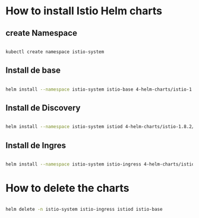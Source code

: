 # How to install Istio Helm charts

## create Namespace

```bash

kubectl create namespace istio-system

```
## Install de base 
```bash

helm install --namespace istio-system istio-base 4-helm-charts/istio-1.8.2/manifests/charts/base

```

## Install de Discovery
```bash

helm install --namespace istio-system istiod 4-helm-charts/istio-1.8.2/manifests/charts/istio-control/istio-discovery --set global.hub="docker.io/istio" --set global.tag="1.8.2"

```
## Install de Ingres
```bash

helm install --namespace istio-system istio-ingress 4-helm-charts/istio-1.8.2/manifests/charts/gateways/istio-ingress --set global.hub="docker.io/istio" --set global.tag="1.8.2"

```

# How to delete the charts
```bash

helm delete -n istio-system istio-ingress istiod istio-base  

```